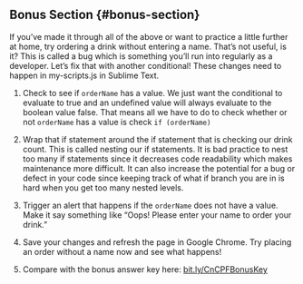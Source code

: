 ## Bonus Section {#bonus-section}

If you’ve made it through all of the above or want to practice a little further at home, try ordering a drink without entering a name.  That’s not useful, is it? This is called a bug which is something you’ll run into regularly as a developer. Let’s fix that with another conditional!  These changes need to happen in my-scripts.js in Sublime Text.

1.  Check to see if `orderName` has a value.  We just want the conditional to evaluate to true and an undefined value will always evaluate to the boolean value false. That means all we have to do to check whether or not `orderName` has a value is check `if (orderName)`

1.  Wrap that if statement around the if statement that is checking our drink count.  This is called nesting our if statements.  It is bad practice to nest too many if statements since it decreases code readability which makes maintenance more difficult.  It can also increase the potential for a bug or defect in your code since keeping track of what if branch you are in is hard when you get too many nested levels.

1.  Trigger an alert that happens if the `orderName` does not have a value.  Make it say something like “Oops! Please enter your name to order your drink.”

1.  Save your changes and refresh the page in Google Chrome.  Try placing an order without a name now and see what happens!

1.  Compare with the bonus answer key here: [bit.ly/CnCPFBonusKey](https://www.google.com/url?q=http://bit.ly/CnCPFBonusKey&sa=D&ust=1478494043556000&usg=AFQjCNH6gzVyFdOfkbCSdNMYWHncO93dfg)